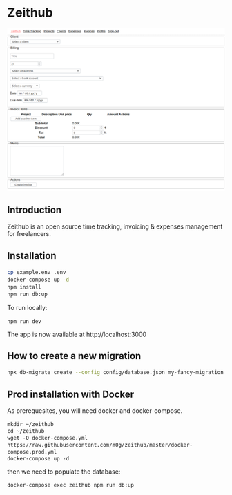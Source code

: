 # Zeithub

![](zeithub.png)

## Introduction

Zeithub is an open source time tracking, invoicing & expenses management for freelancers.

## Installation

```bash
cp example.env .env
docker-compose up -d
npm install
npm run db:up
```

To run locally:

`npm run dev`

The app is now available at http://localhost:3000

## How to create a new migration

```bash
npx db-migrate create --config config/database.json my-fancy-migration --sql-file
```

## Prod installation with Docker

As prerequesites, you will need docker and docker-compose.

```
mkdir ~/zeithub
cd ~/zeithub
wget -O docker-compose.yml https://raw.githubusercontent.com/m0g/zeithub/master/docker-compose.prod.yml 
docker-compose up -d
```

then we need to populate the database:

```
docker-compose exec zeithub npm run db:up
```
